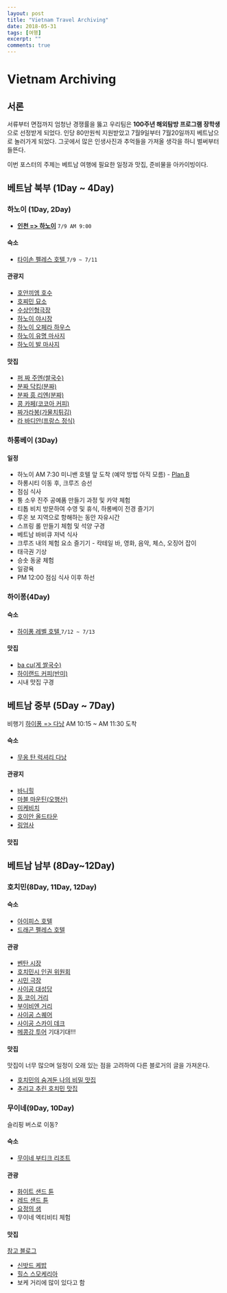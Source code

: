 ```yaml
---
layout: post
title: "Vietnam Travel Archiving"
date: 2018-05-31
tags: [여행]
excerpt: ""
comments: true
---
```


# Vietnam Archiving

## 서론

서류부터 면접까지 엄청난 경쟁률을 뚫고 우리팀은 **100주년 해외탐방 프로그램 장학생**으로 선정받게 되었다.  인당 80만원씩 지원받았고 7월9일부터 7월20일까지 베트남으로 놀러가게 되었다. 그곳에서 많은 인생사진과 추억들을 가져올 생각을 하니 벌써부터 들뜬다.

이번 포스터의 주제는 베트남 여행에 필요한 일정과 맛집, 준비물을 아카이빙이다.

## 베트남 북부 (1Day ~ 4Day)

### 하노이 (1Day, 2Day)

- [**인천 => 하노이**](**https://www.skyscanner.co.kr/transport/d/icn/2018-07-09/han/sgn/2018-07-20/icn?adults=1&children=0&adultsv2=1&childrenv2=&infants=0&cabinclass=economy&ref=home#results**) `7/9 AM 9:00 `

#### 숙소

- [타이손 펠레스 호텔 ](https://www.google.com/maps/search/S%C3%B4+9,+H%C3%A0ng+V%C3%B4i,+C%E1%BA%A1nh+H%E1%BB%93+Ho%C3%A0n+Ki%E1%BA%BFm,+Qu%E1%BA%ADn+Ho%C3%A0n+Ki%E1%BA%BFm,+H%C3%A0+N%E1%BB%99i,+Vi%E1%BB%87t+Nam/@21.0303165,105.8543273,17z/data=!3m1!4b1?hl=ko) `7/9 ~ 7/11`

#### 관광지

- [호안끼엠 호수](https://www.google.com/maps/place/%ED%98%B8%EC%95%88%EB%81%BC%EC%97%A0+%ED%98%B8/@21.0316352,105.84446,15z/data=!4m8!1m2!2m1!1z7J2R7Jil7I2s!3m4!1s0x3135ab953357c995:0x1babf6bb4f9a20e!8m2!3d21.0286669!4d105.8521484?hl=ko)
- [호찌민 묘소](https://www.google.co.kr/destination/map/topsights?q=%ED%95%98%EB%85%B8%EC%9D%B4+%EA%B4%80%EA%B4%91%EC%A7%80&site=search&output=search&dest_mid=/m/0fnff&sa=X&ved=0ahUKEwj5zKuTub7bAhVEe7wKHUJjB4cQ69EBCCcoADAA#trifp=skpm%3D/m/02xbhg7)
- [수상인형극장](https://www.google.co.kr/destination/map/topsights?q=%ED%95%98%EB%85%B8%EC%9D%B4+%EA%B4%80%EA%B4%91%EC%A7%80&site=search&output=search&dest_mid=/m/0fnff&sa=X&ved=0ahUKEwj5zKuTub7bAhVEe7wKHUJjB4cQ69EBCCcoADAA#dest_mid=/m/0fnff&trifp=skpm%3D/g/1tdp2j4q%26t%3De)
- [하노이 야시장](https://www.google.com/maps/place/%ED%95%98%EB%85%B8%EC%9D%B4+%EC%95%BC%EC%8B%9C%EC%9E%A5/@21.0331044,105.8488955,17z/data=!4m8!1m2!2m1!1z7ZWY64W47J20IOyVvOyLnOyepQ!3m4!1s0x3135abbfa0110ec7:0xa1e04f40ef4d00b8!8m2!3d21.0334004!4d105.8509387?hl=ko)
- [하노이 오페라 하우스](https://www.google.co.kr/destination/map/topsights?q=%ED%95%98%EB%85%B8%EC%9D%B4+%EA%B4%80%EA%B4%91%EC%A7%80&site=search&output=search&dest_mid=/m/0fnff&sa=X&ved=0ahUKEwj5zKuTub7bAhVEe7wKHUJjB4cQ69EBCCcoADAA#dest_mid=/m/0fnff&trifp=skpm%3D/m/02pxggv%26t%3De)
- [하노이 유명 마사지](https://www.google.com/maps/place/La+Belle+Spa/@21.032254,105.8522663,17z/data=!3m1!4b1!4m5!3m4!1s0x3135abc0445f7ea9:0xc88e10ed303f6171!8m2!3d21.032249!4d105.854455?hl=ko)
- [하노이 발 마사지](https://www.google.com/maps/place/Midori+Spa+Hanoi/@21.029486,105.8461743,17z/data=!3m1!4b1!4m5!3m4!1s0x3135ab9591c64a35:0x7bf2c95f2ed3bf65!8m2!3d21.029481!4d105.848363?hl=ko)

#### 맛집

- [퍼 짜 주엔(쌀국수)](https://www.google.com/maps/place/%ED%8D%BC%EC%A7%9C%EC%AD%88%EC%97%94/@21.0278985,105.8487491,17z/data=!4m5!3m4!1s0x3135abbdd58dba3b:0xdc4f4d0e7fe8bb1c!8m2!3d21.033646!4d105.846606?hl=ko)
- [분짜 닥킴(분짜)](https://www.google.com/maps/place/%EB%B6%84%EC%A7%9C%EB%8B%A5%ED%82%B4/@21.033651,105.8444173,17z/data=!4m5!3m4!1s0x3135abbe4004b819:0x1c6ac570eefba198!8m2!3d21.03235!4d105.84814?hl=ko)
- [분짜 흥 리엔(분짜)](https://www.google.com/maps/place/%EB%B6%84%EC%A7%9C+%ED%9D%A5%EB%A6%AC%EC%97%94/@21.032355,105.8459513,17z/data=!4m5!3m4!1s0x3135abf2a4ba685d:0x7e67963f30fa90e7!8m2!3d21.0180779!4d105.853868?hl=ko)
- [콩 카페(코코아 커피)](https://www.google.com/maps/place/%EC%BD%A9%EC%B9%B4%ED%8E%98/@21.028866,105.8474533,17z/data=!3m1!4b1!4m5!3m4!1s0x3135ab9509f1de5f:0xf8fc441d29cf1f88!8m2!3d21.028861!4d105.849642?hl=ko)
- [짜가라봉(가물치튀김)](https://www.google.com/maps/place/%EC%A7%9C%EA%B9%8C%EB%9D%BC%EB%B4%89+%EC%A7%84%EC%A7%9C+%EA%B0%80%EB%AC%BC%EC%B9%98%ED%8A%80%EA%B9%80/@21.0357701,105.8469354,17z/data=!3m1!4b1!4m7!3m6!1s0x3135abbeda14bac9:0x3a61551b8457b429!8m2!3d21.0357651!4d105.8491241!9m1!1b1?hl=ko)
- [라 바디안(프랑스 정식)](https://www.google.com/maps/place/La+Badiane/@21.026601,105.8409497,17z/data=!3m1!4b1!4m5!3m4!1s0x3135ab97245c37e5:0xd96d58d68a619952!8m2!3d21.026596!4d105.8431384?hl=ko)

### 하롱베이 (3Day)

#### 일정

- 하노이 AM 7:30 미니밴 호텔 앞 도착 (예약 방법 아직 모름) - [Plan B](https://brunch.co.kr/@forchoon/7)
- 하롱시티 이동 후, 크루즈 승선
- 점심 식사
- 퉁 소우 진주 공예품 만들기 과정 및 카약 체험
- 티톱 비치 방문하여 수영 및 휴식, 하롱베이 전경 즐기기
- 루온 보 지역으로 항해하는 동안 자유시간
- 스프링 롤 만들기 체험 및 석양 구경
- 베트남 바비큐 저녁 식사
- 크루즈 내의 체험 요소 즐기기 - 칵테일 바, 영화, 음악, 체스, 오징어 잡이
- 태극권 기상
- 승솟 동굴 체험
- 일광욕
- PM 12:00 점심 식사 이후 하선

### 하이퐁(4Day)

#### 숙소

- [하이퐁 레벨 호텔 ](https://www.google.com/maps/place/Level+Haiphong+Hotel/@20.8447492,106.690013,17z/data=!4m10!1m2!2m1!1sLevel+Haiphong+Hotel+!3m6!1s0x314a7a909de294c3:0xd75cb2de64d50766!5m1!1s2018-06-20!8m2!3d20.8447!4d106.692116?hl=ko) `7/12 ~ 7/13`

#### 맛집

- [ba cu(게 쌀국수)](https://www.google.com/maps/search/?api=1&query=Qu%26aacute%3Bn%20B%26aacute%3Bnh%20%C4%90a%20Cua%20B%E1%BB%83%20B%26agrave%3B%20C%E1%BB%A5&query_place_id=ChIJOyM9tI16SjERAHTwuOL7cJY)
- [하이랜드 커피(반미)](https://www.google.com/maps/place/Highlands+Coffee+Tr%E1%BA%A7n+Ph%C3%BA/@20.8577363,106.6835216,17z/data=!3m1!4b1!4m5!3m4!1s0x314a7af2db76ffb9:0x9707a8901dc0672a!8m2!3d20.8577313!4d106.6857103?hl=ko)
- 시내 맛집 구경

## 베트남 중부 (5Day ~ 7Day)

비행기 [하이퐁 => 다낭](https://www.skyscanner.co.kr/transport/flights/hph/dad/180713?adults=1&children=0&adultsv2=1&childrenv2=&infants=0&cabinclass=economy&rtn=0&preferdirects=false&outboundaltsenabled=false&inboundaltsenabled=false&ref=day-view#results) AM 10:15 ~ AM 11:30 도착

#### 숙소

- [무옹 탄 럭셔리 다낭](https://www.google.com/maps/place/%EB%AC%B4%EC%97%89%ED%83%84+%EB%9F%AD%EC%85%94%EB%A6%AC+%EB%8B%A4%EB%82%AD(%EB%AF%B8%EC%BC%80%EB%B9%84%EC%B9%98%EC%95%9E)/@16.0538041,108.2454482,17z/data=!3m1!4b1!4m7!3m6!1s0x3142177a5081b45b:0x1dba027958889476!5m1!1s2018-06-20!8m2!3d16.053799!4d108.2476369?hl=ko)

#### 관광지

- [바니힐](http://zuzube.tistory.com/entry/%EB%B2%A0%ED%8A%B8%EB%82%A8-%EB%8B%A4%EB%82%AD-%EB%B0%94%EB%82%98%ED%9E%90)
- [마블 마운틴(오행산)](https://www.google.com/maps/place/%EC%98%A4%ED%96%89%EC%82%B0+(%E4%BA%94%E8%A1%8C%E5%B1%B1)/@16.0037351,108.2295482,12.82z/data=!4m5!3m4!1s0x31420dd4e14b2edb:0xbc6e1faf738be4c5!8m2!3d16.0023524!4d108.2616666)
- [미케비치](https://www.google.com/maps/place/%EB%AF%B8%EC%BC%80%ED%95%B4%EB%B3%80/@16.0631436,108.2447451,17z/data=!3m1!4b1!4m5!3m4!1s0x31421785786f0875:0x5bbfa2af32fb20d9!8m2!3d16.0631385!4d108.2469338)
- [호이안 올드타운](http://blog.naver.com/PostView.nhn?blogId=bolwang&logNo=221034479777)
- [링엄사](https://www.google.com/maps/place/Ch%C3%B9a+Linh+%E1%BB%A8ng/@16.100508,108.2597817,14z/data=!4m8!1m2!2m1!1sLinh+Ung+Pagoda+Da+nang!3m4!1s0x314217d6957d8bad:0x9c9d513fd330e1f1!8m2!3d16.1002884!4d108.2778557)

#### 맛집





## 베트남 남부 (8Day~12Day)

### 호치민(8Day, 11Day, 12Day)

#### 숙소

- [아이피스 호텔](https://www.google.co.kr/maps/place/iPeace+Hotel/@10.7685783,106.6922183,17z/data=!3m1!4b1!4m7!3m6!1s0x31752f3e09ec4d7d:0x80c7634720f6dfef!5m1!1s2018-06-27!8m2!3d10.768573!4d106.694407)
- [드래곤 펠레스 호텔](https://www.google.co.kr/maps/place/Dragon+Palace+Hotel/@10.7687924,106.6920127,17z/data=!3m1!4b1!4m7!3m6!1s0x31752f3e0d41ad9f:0x811464e474f7d773!5m1!1s2018-06-27!8m2!3d10.7687871!4d106.6942014)

#### 관광

- [벤탄 시장](https://www.google.co.kr/maps/place/%EB%B2%A4%ED%83%84+%EC%8B%9C%EC%9E%A5+L%C3%AA+L%E1%BB%A3i,+B%E1%BA%BFn+Th%C3%A0nh,+Qu%E1%BA%ADn+1,+H%E1%BB%93+Ch%C3%AD+Minh,+%EB%B2%A0%ED%8A%B8%EB%82%A8/@10.7725728,106.6958429,17z/data=!3m1!4b1!4m5!3m4!1s0x31752f3f3150c389:0xae24bc58a48d9822!8m2!3d10.7724091!4d106.6982183)
- [호치민시 인권 위원회](https://www.google.co.kr/maps/place/%ED%98%B8%EC%B9%98%EB%AF%BC+%EC%8B%9C%EC%B2%AD+%ED%98%B8%EC%B9%98%EB%AF%BC+%EC%8B%9C+%EC%9D%B8%EB%AF%BC%EC%9C%84%EC%9B%90%ED%9A%8C/@10.7725728,106.6958429,17z/data=!4m5!3m4!1s0x31752f4793427d5d:0xc9564080b3a83240!8m2!3d10.7765609!4d106.700972)
- [시민 극장](https://www.google.co.kr/maps/place/City+Opera+House/@10.7767034,106.7010136,17z/data=!3m1!4b1!4m5!3m4!1s0x31752f4649e7ca29:0x55f531b6120cae3b!8m2!3d10.7766981!4d106.7032023)
- [사이공 대성당](https://www.google.co.kr/maps/place/%EC%B2%9C%EC%A3%BC%EA%B5%90%EC%84%B1%EB%8B%B9/@10.7797458,106.6969229,17z/data=!3m1!4b1!4m5!3m4!1s0x31752f37e6d82451:0xe84f59936ced5b45!8m2!3d10.7797405!4d106.6991116)
- [동 코이 거리](https://www.tripadvisor.co.kr/ShowUserReviews-g293925-d7623264-r369141195-Lucky_Plaza-Ho_Chi_Minh_City.html#MAPVIEW)
- [부이비엔 거리](https://www.google.co.kr/maps/place/B%C3%BAn+Ch%E1%BA%A3+145/@10.7702637,106.6917342,16z/data=!4m8!1m2!2m1!1s145+Bui+Vien+%7C+Pham+Ngu+Lao+Ward,+District+1,+Ho+Chi+Minh+City+70000,+Vietnam!3m4!1s0x31752f16486f0589:0x58a4d7e0b57ca2fe!8m2!3d10.7663523!4d106.6917097)
- [사이공 스퀘어](https://www.google.co.kr/maps/place/Saigon+Centre+Shopping+Mall/@10.7728515,106.6983155,17z/data=!4m8!1m2!2m1!1z7IKs7J206rO1IOyKpO2AmOyWtA!3m4!1s0x31752f4743648f3d:0x16ce95918cb14834!8m2!3d10.7732487!4d106.7008542)
- [사이공 스카이 데크](https://www.google.co.kr/maps/place/Saigon+Skydeck/@10.7715574,106.7020583,17z/data=!3m1!4b1!4m5!3m4!1s0x31752f413f829255:0x898ec607e8ec7b7c!8m2!3d10.7715521!4d106.704247)
- [메콩강 투어](https://m.blog.naver.com/PostView.nhn?blogId=filmkore1&logNo=220826823498&proxyReferer=https%3A%2F%2Fwww.google.co.kr%2F) 기대기대!!!

#### 맛집

맛집이 너무 많으며 일정이 오래 있는 점을 고려하여 다른 블로거의 글을 가져온다.

- [호치민의 숨겨둔 나의 비밀 맛집](https://brunch.co.kr/@smile-j/7)
- [추리고 추린 호치민 맛집](https://triple.guide/regions/00aab92a-b38a-42b5-bad7-db203c89c5ef/articles/11fa6b46-7e35-4f55-a556-7101526cf456)

### 무이네(9Day, 10Day)

슬리핑 버스로 이동?

#### 숙소

- [무이네 부티크 리조트](https://www.agoda.com/ko-kr/mui-ne-boutique-resort/hotel/phan-thiet-vn.html?cid=-204)

#### 관광

- [화이트 샌드 튠](https://www.google.com/maps/place/%ED%99%94%EC%9D%B4%ED%8A%B8%EC%83%8C%EB%93%9C/@11.0709309,108.4255566,17z/data=!3m1!4b1!4m5!3m4!1s0x3176eae870baf661:0xcea44ed12c81e119!8m2!3d11.0709256!4d108.4277453)
- [레드 샌드 튠](https://www.google.com/maps/place/Red+Sand+Dunes/@10.9330425,108.3105574,12.98z/data=!4m5!3m4!1s0x31768e2e45d2bb59:0x116dcd12da8e5d1d!8m2!3d10.9485215!4d108.29673)
- [요정의 샘](https://www.google.com/maps/place/%EC%91%A4%EC%98%A4%EC%9D%B4%EB%9D%A0%EC%97%94/@10.9510723,108.2542753,17z/data=!3m1!4b1!4m5!3m4!1s0x31768fe4faa9b809:0x7d4bb0726219b0bb!8m2!3d10.951067!4d108.256464)
- 무이네 엑티비티 체험

#### 맛집

[참고 블로그](https://m.blog.naver.com/PostView.nhn?blogId=khjins5918&logNo=221189234573&proxyReferer=https%3A%2F%2Fwww.google.co.kr%2F)

- [신밧드 케밥](https://www.google.com/maps/place/%EC%8B%A0%EB%B0%A7%EB%93%9C%EC%BC%80%EB%B0%A5/@10.9510985,108.2477092,15z/data=!4m8!1m2!2m1!1zMjMzIE5ndXnhu4VuIMSQw6xuaCBDaGnhu4N1LCBQaMaw4budbmcgSMOgbSBUaeG6v24sIFRow6BuaCBwaOG7kSBQaGFuIFRoaeG6v3QsIELDrG5oIFRodeG6rW4sIOuyoO2KuOuCqA!3m4!1s0x317685541cd0bd0f:0x930cd95bf83738ca!8m2!3d10.955338!4d108.232605)
- [힐스 스모케리아](https://www.google.com/maps/place/Hill+Smokeria/@10.9419708,108.2027242,14.42z/data=!4m5!3m4!1s0x31768524edf60e1b:0x6eab8b981f3f0f64!8m2!3d10.9480013!4d108.1999613)
- 보케 거리에 많이 있다고 함

